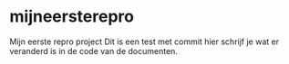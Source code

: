 # mijneersterepro
Mijn eerste repro project
Dit is een test met commit hier schrijf je wat er veranderd is in de code van de documenten.
